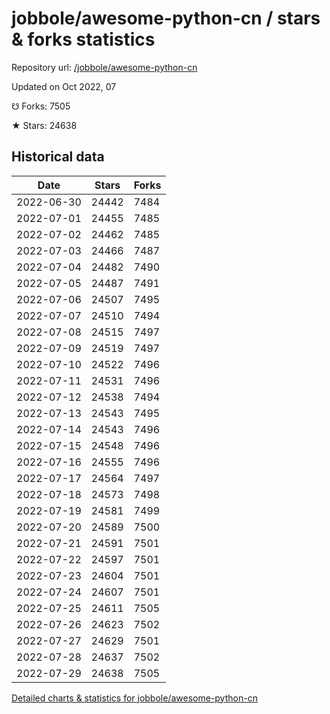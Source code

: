 # jobbole/awesome-python-cn / stars & forks statistics

Repository url: [/jobbole/awesome-python-cn](https://github.com/jobbole/awesome-python-cn)

Updated on Oct 2022, 07

☋ Forks: 7505

★ Stars: 24638

## Historical data
| Date | Stars | Forks |
|------|-------|-------|
| 2022-06-30 | 24442 | 7484 | 
| 2022-07-01 | 24455 | 7485 | 
| 2022-07-02 | 24462 | 7485 | 
| 2022-07-03 | 24466 | 7487 | 
| 2022-07-04 | 24482 | 7490 | 
| 2022-07-05 | 24487 | 7491 | 
| 2022-07-06 | 24507 | 7495 | 
| 2022-07-07 | 24510 | 7494 | 
| 2022-07-08 | 24515 | 7497 | 
| 2022-07-09 | 24519 | 7497 | 
| 2022-07-10 | 24522 | 7496 | 
| 2022-07-11 | 24531 | 7496 | 
| 2022-07-12 | 24538 | 7494 | 
| 2022-07-13 | 24543 | 7495 | 
| 2022-07-14 | 24543 | 7496 | 
| 2022-07-15 | 24548 | 7496 | 
| 2022-07-16 | 24555 | 7496 | 
| 2022-07-17 | 24564 | 7497 | 
| 2022-07-18 | 24573 | 7498 | 
| 2022-07-19 | 24581 | 7499 | 
| 2022-07-20 | 24589 | 7500 | 
| 2022-07-21 | 24591 | 7501 | 
| 2022-07-22 | 24597 | 7501 | 
| 2022-07-23 | 24604 | 7501 | 
| 2022-07-24 | 24607 | 7501 | 
| 2022-07-25 | 24611 | 7505 | 
| 2022-07-26 | 24623 | 7502 | 
| 2022-07-27 | 24629 | 7501 | 
| 2022-07-28 | 24637 | 7502 | 
| 2022-07-29 | 24638 | 7505 | 


[Detailed charts & statistics for jobbole/awesome-python-cn](https://reviewgithub.com/rep/jobbole/awesome-python-cn)

